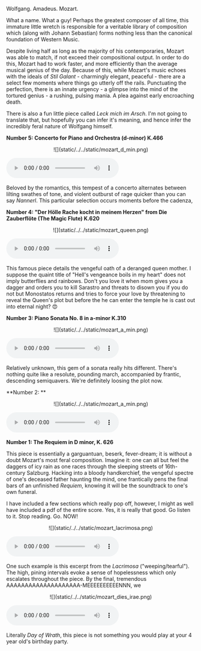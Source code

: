 [category]: <> (General)
[date]: <> (2021/07/24)
[title]: <> (Symphonies and Scatology: Mozart At His Most Feral)

Wolfgang. Amadeus. Mozart. 

What a name. What a guy! Perhaps the greatest composer of all time, this immature little wretch is responsible for a veritable library of composition which (along with Johann Sebastian) forms nothing less than the canonical foundation of Western Music.

Despite living half as long as the majority of his contemporaries, Mozart was able to match, if not exceed their compositional output. In order to do this, Mozart had to work faster, and more efficiently than the average musical genius of the day. Because of this, while Mozart's music echoes with the ideals of *Stil Galant* - charmingly elegant, peaceful - there are a select few moments where things go utterly off the rails. Punctuating the perfection, there is an innate urgency - a glimpse into the mind of the tortured genius - a rushing, pulsing mania. A plea against early encroaching death. 

There is also a fun little piece called *Leck mich im Arsch*. I'm not going to translate that, but hopefully you can infer it's meaning, and hence infer the incredibly feral nature of Wolfgang himself.


**Number 5: Concerto for Piano and Orchestra (d-minor) K.466**

<p align="center">
    ![](static/../../static/mozart_d_min.png)
</p>

<!-- audio tag starts here -->
<audio controls>
    <source src="{{ url_for('static',filename='audio/test.mp3') }}" type="audio/mp3">
</audio>
<!-- audio tag ends here --> 

Beloved by the romantics, this tempest of a concerto alternates between lilting swathes of tone, and violent outburst of rage quicker than you can say *Nannerl*. This particular selection occurs moments before the cadenza, 

**Number 4: "Der Hölle Rache kocht in meinem Herzen" from Die Zauberflöte (The Magic Flute) K.620**

<p align="center">
    ![](static/../../static/mozart_queen.png)
</p>

<!-- audio tag starts here -->
<audio controls>
    <source src="{{ url_for('static',filename='audio/test.mp3') }}" type="audio/mp3">
</audio>
<!-- audio tag ends here --> 

This famous piece details the vengeful oath of a deranged queen mother. I suppose the quaint title of "Hell's vengeance boils in my heart" does not imply butterflies and rainbows. Don't you love it when mom gives you a dagger and orders you to kill Sarastro and threats to disown you if you do not but Monostatos returns and tries to force your love by threatening to reveal the Queen's plot but before the he can enter the temple he is cast out into eternal night? 😍

**Number 3: Piano Sonata No. 8 in a-minor K.310**

<p align="center">
    ![](static/../../static/mozart_a_min.png)
</p>

<!-- audio tag starts here -->
<audio controls>
    <source src="{{ url_for('static',filename='audio/test.mp3') }}" type="audio/mp3">
</audio>
<!-- audio tag ends here --> 

Relatively unknown, this gem of a sonata really hits different. There's nothing quite like a resolute, pounding march, accompanied by frantic, descending semiquavers. We're definitely loosing the plot now.


**Number 2: **

<p align="center">
    ![](static/../../static/mozart_a_min.png)
</p>

<!-- audio tag starts here -->
<audio controls>
    <source src="{{ url_for('static',filename='audio/test.mp3') }}" type="audio/mp3">
</audio>
<!-- audio tag ends here --> 

**Number 1: The Requiem in D minor, K. 626**

This piece is essentially a garguantuan, beserk, fever-dream; it is without a doubt Mozart's most feral composition. Imagine it: one can all but feel the daggers of icy rain as one races through the sleeping streets of 16th-century Salzburg. Hacking into a bloody handkerchief, the vengeful spectre of one's deceased father haunting the mind, one frantically pens the final bars of an unfinished *Requiem*, knowing it will be the soundtrack to one's own funeral. 

I have included a few sections which really pop off, however, I might as well have included a pdf of the entire score. Yes, it is really that good. Go listen to it. Stop reading. Go. NOW!

<p align="center">
    ![](static/../../static/mozart_lacrimosa.png)
</p>

<!-- audio tag starts here -->
<audio controls>
    <source src="{{ url_for('static',filename='audio/test.mp3') }}" type="audio/mp3">
</audio>
<!-- audio tag ends here --> 

One such example is this excerpt from the *Lacrimosa* ("weeping/tearful"). The high, pining intervals evoke a sense of hopelessness which only escalates throughout the piece. By the final, tremendous AAAAAAAAAAAAAAAAAAAA-MEEEEEEEEEENNN, we 
<p align="center">
    ![](static/../../static/mozart_dies_irae.png)
</p>

<!-- audio tag starts here -->
<audio controls>
    <source src="{{ url_for('static',filename='audio/test.mp3') }}" type="audio/mp3">
</audio>
<!-- audio tag ends here --> 

Literally *Day of Wrath*, this piece is not something you would play at your 4 year old's birthday party. 
